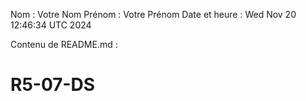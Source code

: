Nom : Votre Nom
Prénom : Votre Prénom
Date et heure : Wed Nov 20 12:46:34 UTC 2024

Contenu de README.md :
# R5-07-DS